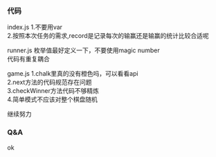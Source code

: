 ### 代码
index.js
1.不要用var  
2.按照本次任务的需求,record是记录每次的输赢还是输赢的统计比较合适呢  

runner.js
枚举值最好定义一下，不要使用magic number  
代码有重复耦合  

game.js
1.chalk里真的没有橙色吗，可以看看api  
2.next方法的代码规范存在问题  
3.checkWinner方法代码不够精炼  
4.简单模式不应该对整个棋盘随机  

继续努力  

### Q&A
ok